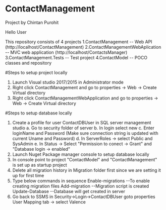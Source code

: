# ContactManagement
Project by Chintan Purohit 

Hello User

This repository consists of 4 projects
1.ContactManagement -- Web API (http://localhost/ContactManagement)
2.ContactManagementWebAplication -- MVC web application (http://localhost/ContactsManager)
3.ContactManagement.Tests -- Test project
4.ContactModel -- POCO classes and repository

#Steps to setup project locally 
1. Launch Visual studio 2017/2015 in Administrator mode
2. Right click ContactManagement and go to properties -> Web -> Create Virtual directory
3. Right click ContactManagementWebApplication and go to properties -> Web -> Create Virtual directory

#Steps to setup database locally
1. Create a profile for user ContactDBUser in SQL server management studio
    a. Go to security folder of server
    b. In login select new
    c. Enter loginName and Password (Make sure connection string is updated with current Uname and Password)
    d. In ServerRoles -> select Public and SysAdmin
    e. In Status -> Select "Permission to conect -> Grant" and "Database login -> enabled"
1. Launch Nuget Package manager console to setup database locally
2. In console point to project "ContactModel" and "ContactManagement" is set up as startup project
3. Delete all migration history in Migration folder first since we are setting it up for first time
7. Type below commands in sequence
        Enable-migrations    --To enable creating migration files
        Add-migration <MigrationName> --Migration script is created
        Update-Database --Database will get created in server 
8. Go back to SSMS in Security->Login->ContactDBUser goto properties User Mapping tab -> select Valence
